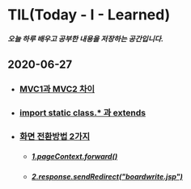 # TIL(Today - I - Learned)

##### 오늘 하루 배우고 공부한 내용을 저장하는 공간입니다.         
   
     
## 2020-06-27  

- ### [MVC1과 MVC2 차이](https://github.com/shm1113/TIL/blob/master/20200626.md#mvc1%EA%B3%BC-mvc2-%EC%B0%A8%EC%9D%B4)

- ### [import static class.* 과 extends](https://github.com/shm1113/TIL/blob/master/20200626.md#import-static---%EA%B3%BC-extends)

- ### [화면 전환방법 2가지](https://github.com/shm1113/TIL/blob/master/20200626.md#%ED%99%94%EB%A9%B4-%EC%A0%84%ED%99%98%EB%B0%A9%EB%B2%95-2%EA%B0%80%EC%A7%80)

    - ##### [1.pageContext.forward()](https://github.com/shm1113/TIL/blob/master/20200626.md#1pagecontextforward)

    - ##### [2.response.sendRedirect("boardwrite.jsp")](https://github.com/shm1113/TIL/blob/master/20200626.md#2responsesendredirectboardwritejsp)
